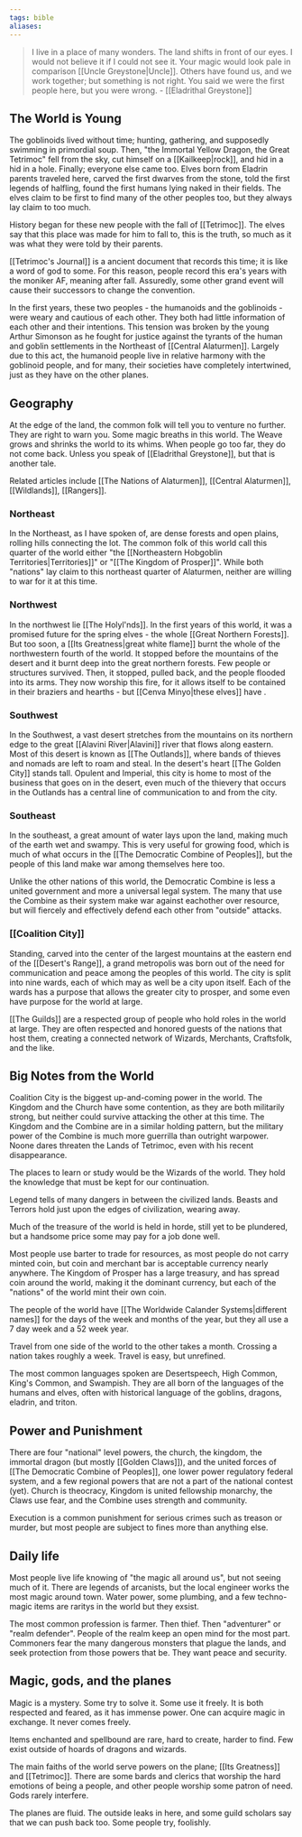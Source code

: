 ```yaml
---
tags: bible
aliases:
---
```


> I live in a place of many wonders. The land shifts in front of our eyes. I would not believe it if I could not see it. Your magic would look pale in comparison [[Uncle Greystone|Uncle]]. Others have found us, and we work together; but something is not right. You said we were the first people here, but you were wrong. 
> \- [[Eladrithal Greystone]]

## The World is Young
The goblinoids lived without time; hunting, gathering, and supposedly swimming in primordial soup. Then, "the Immortal Yellow Dragon, the Great Tetrimoc" fell from the sky, cut himself on a [[Kailkeep|rock]], and hid in a hid in a hole. Finally; everyone else came too. Elves born from Eladrin parents traveled here, carved the first dwarves from the stone, told the first legends of halfling, found the first humans lying naked in their fields. The elves claim to be first to find many of the other peoples too, but they always lay claim to too much. 

History began for these new people with the fall of [[Tetrimoc]]. The elves say that this place was made for him to fall to, this is the truth, so much as it was what they were told by their parents. 

[[Tetrimoc's Journal]] is a ancient document that records this time; it is like a word of god to some. For this reason, people record this era's years with the moniker AF, meaning after fall. Assuredly, some other grand event will cause their successors to change the convention.

In the first years, these two peoples - the humanoids and the goblinoids -  were weary and cautious of each other. They both had little information of each other and their intentions. This tension was broken by the young Arthur Simonson as he fought for justice against the tyrants of the human and goblin settlements in the Northeast of [[Central Alaturmen]]. Largely due to this act, the humanoid people live in relative harmony with the goblinoid people, and for many, their societies have completely intertwined, just as they have on the other planes.

## Geography

At the edge of the land, the common folk will tell you to venture no further. They are right to warn you. Some magic breaths in this world. The Weave grows and shrinks the world to its whims. When people go too far, they do not come back. Unless you speak of [[Eladrithal Greystone]], but that is another tale. 

Related articles include [[The Nations of Alaturmen]], [[Central Alaturmen]], [[Wildlands]], [[Rangers]].

### Northeast
In the Northeast, as I have spoken of, are dense forests and open plains, rolling hills connecting the lot. The common folk of this world call this quarter of the world either "the [[Northeastern Hobgoblin Territories|Territories]]" or "[[The Kingdom of Prosper]]". While both "nations" lay claim to this northeast quarter of Alaturmen, neither are willing to war for it at this time.

### Northwest
In the northwest lie [[The Holyl'nds]]. In the first years of this world, it was a promised future for the spring elves - the whole [[Great Northern Forests]]. But too soon, a [[Its Greatness|great white flame]] burnt the whole of the northwestern fourth of the world. It stopped before the mountains of the desert and it burnt deep into the great northern forests. Few people or structures survived. Then, it stopped, pulled back, and the people flooded into its arms. They now worship this fire, for it allows itself to be contained in their braziers and hearths - but [[Cenva Minyo|these elves]] have .

### Southwest
In the Southwest, a vast desert stretches from the mountains on its northern edge to the great [[Alavini River|Alavini]] river that flows along eastern. Most of this desert is known as [[The Outlands]], where bands of thieves and nomads are left to roam and steal. In the desert's heart [[The Golden City]] stands tall. Opulent and Imperial, this city is home to most of the business that goes on in the desert, even much of the thievery that occurs in the Outlands has a central line of communication to and from the city. 

### Southeast
In the southeast, a great amount of water lays upon the land, making much of the earth wet and swampy. This is very useful for growing food, which is much of what occurs in the [[The Democratic Combine of Peoples]], but the people of this land make war among themselves here too.

Unlike the other nations of this world, the Democratic Combine is less a united government and more a universal legal system. The many that use the Combine as their system make war against eachother over resource, but will fiercely and effectively defend each other from "outside" attacks. 

### [[Coalition City]]
Standing, carved into the center of the largest mountains at the eastern end of the [[Desert's Range]], a grand metropolis was born out of the need for communication and peace among the peoples of this world. The city is split into nine wards, each of which may as well be a city upon itself.
Each of the wards has a purpose that allows the greater city to prosper, and some even have purpose for the world at large.

[[The Guilds]] are a respected group of people who hold roles in the world at large. They are often respected and honored guests of the nations that host them, creating a connected network of Wizards, Merchants, Craftsfolk, and the like.

## Big Notes from the World
Coalition City is the biggest up-and-coming power in the world. The Kingdom and the Church have some contention, as they are both militarily strong, but neither could survive attacking the other at this time. The Kingdom and the Combine are in a similar holding pattern, but the military power of the Combine is much more guerrilla than outright warpower. Noone dares threaten the Lands of Tetrimoc, even with his recent disappearance.

The places to learn or study would be the Wizards of the world. They hold the knowledge that must be kept for our continuation.

Legend tells of many dangers in between the civilized lands. Beasts and Terrors hold just upon the edges of civilization, wearing away. 

Much of the treasure of the world is held in horde, still yet to be plundered, but a handsome price some may pay for a job done well.

Most people use barter to trade for resources, as most people do not carry minted coin, but coin and merchant bar is acceptable currency nearly anywhere. The Kingdom of Prosper has a large treasury, and has spread coin around the world, making it the dominant currency, but each of the "nations" of the world mint their own coin.

The people of the world have [[The Worldwide Calander Systems|different names]] for the days of the week and months of the year, but they all use a 7 day week and a 52 week year.

Travel from one side of the world to the other takes a month. Crossing a nation takes roughly a week. Travel is easy, but unrefined.

The most common languages spoken are Desertspeech, High Common, King's Common, and Swampish. They are all born of the languages of the humans and elves, often with historical language of the goblins, dragons, eladrin, and triton.

## Power and Punishment
There are four "national" level powers, the church, the kingdom, the immortal dragon (but mostly [[Golden Claws]]), and the united forces of [[The Democratic Combine of Peoples]], one lower power regulatory federal system, and a few regional powers that are not a part of the national contest (yet). Church is theocracy, Kingdom is united fellowship monarchy, the Claws use fear, and the Combine uses strength and community.

Execution is a common punishment for serious crimes such as treason or murder, but most people are subject to fines more than anything else. 
## Daily life 
Most people live life knowing of "the magic all around us", but not seeing much of it. There are legends of arcanists, but the local engineer works the most magic around town. Water power, some plumbing, and a few techno-magic items are raritys in the world but they exsist.

The most common profession is farmer. Then thief. Then "adventurer" or "realm defender". People of the realm keep an open mind for the most part. Commoners fear the many dangerous monsters that plague the lands, and seek protection from those powers that be. They want peace and security. 

## Magic, gods, and the planes 
Magic is a mystery. Some try to solve it. Some use it freely. It is both respected and feared, as it has immense power. One can acquire magic in exchange. It never comes freely. 

Items enchanted and spellbound are rare, hard to create, harder to find. Few exist outside of hoards of dragons and wizards.

The main faiths of the world serve powers on the plane; [[Its Greatness]] and [[Tetrimoc]]. There are some bards and clerics that worship the hard emotions of being a people, and other people worship some patron of need. Gods rarely interfere. 

The planes are fluid. The outside leaks in here, and some guild scholars say that we can push back too. Some people try, foolishly. 